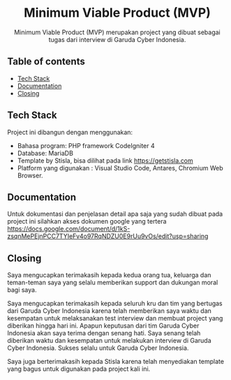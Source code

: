 <h1 align="center">Minimum Viable Product (MVP)</h1>

<p align="center">
  Minimum Viable Product (MVP) merupakan project yang dibuat sebagai tugas dari interview di Garuda Cyber Indonesia. 
</p>

## Table of contents

- [Tech Stack](#Tech-stack)
- [Documentation](#Documentation)
- [Closing](#Closing)

## Tech Stack

Project ini dibangun dengan menggunakan:

- Bahasa program: PHP framework CodeIgniter 4
- Database: MariaDB
- Template by Stisla, bisa dilihat pada link https://getstisla.com
- Platform yang digunakan : Visual Studio Code, Antares, Chromium Web Browser.

## Documentation

Untuk dokumentasi dan penjelasan detail apa saja yang sudah dibuat pada project ini silahkan akses dokumen google yang tertera
https://docs.google.com/document/d/1kS-zsqnMePEjnPCC7TYIeFv4o97RqNDZU0E9rUu9vOs/edit?usp=sharing

## Closing

Saya mengucapkan terimakasih kepada kedua orang tua, keluarga dan teman-teman saya yang selalu memberikan support dan dukungan moral bagi saya.

Saya mengucapkan terimakasih kepada seluruh kru dan tim yang bertugas dari Garuda Cyber Indonesia karena telah memberikan saya waktu dan kesempatan untuk melaksanakan test interview dan membuat project yang diberikan hingga hari ini. Apapun keputusan dari tim Garuda Cyber Indonesia akan saya terima dengan senang hati. Saya senang telah diberikan waktu dan kesempatan untuk melakukan interview di Garuda Cyber Indonesia. Sukses selalu untuk Garuda Cyber Indonesia.

Saya juga berterimakasih kepada Stisla karena telah menyediakan template yang bagus untuk digunakan pada project kali ini.
